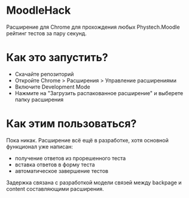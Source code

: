 # MoodleHack
Расширение для Chrome для прохождения любых Phystech.Moodle рейтинг тестов за пару секунд.

# Как это запустить? 
 - Скачайте репозиторий
 - Откройте Chrome > Расширения > Управление расширениями
 - Включите Development Mode
 - Нажмите на "Загрузить распакованное расширение" и выберете папку расширения

# Как этим пользоваться?
Пока никак. Расширение всё ещё в разработке, хотя основной функционал уже написан: 
 - получение ответов из прорешенного теста
 - вставка ответов в форму теста 
 - автоматическое завершение тестов

Задержка связана с разработкой модели связей между backpage и content составляющими расширения.
